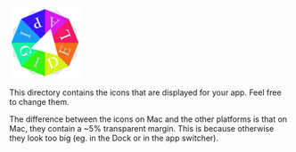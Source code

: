 ![Sample app icon](full/icon_full_128.png)

This directory contains the icons that are displayed for your app. Feel free to
change them.

The difference between the icons on Mac and the other platforms is that on Mac,
they contain a ~5% transparent margin. This is because otherwise they look too
big (eg. in the Dock or in the app switcher).
